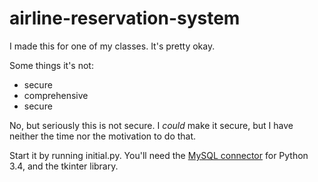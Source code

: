 # airline-reservation-system

I made this for one of my classes. It's pretty okay.

Some things it's not:
* secure
* comprehensive
* secure

No, but seriously this is not secure. I *could* make it secure, but I have neither the time nor the motivation to do that.

Start it by running initial.py. You'll need the [MySQL connector](http://dev.mysql.com/downloads/connector/python/) for Python 3.4, and the tkinter library.
